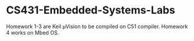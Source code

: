 # CS431-Embedded-Systems-Labs
Homework 1-3 are Keil µVision to be compiled on C51 compiler.
Homework 4 works on Mbed OS.
